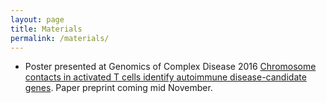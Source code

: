 ```yaml
---
layout: page
title: Materials
permalink: /materials/
---
```


* Poster presented at Genomics of Complex Disease 2016 [Chromosome contacts in activated T cells identify autoimmune disease-candidate genes](http://ollyburren.github.io/resources/burren_gcd_2016.pdf). Paper preprint coming mid November.
